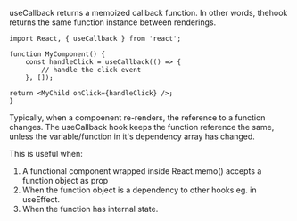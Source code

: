 useCallback returns a memoized callback function. In other words, thehook returns the same function instance between renderings. 

``` JS
import React, { useCallback } from 'react';

function MyComponent() {
	const handleClick = useCallback(() => {
		// handle the click event
	}, []);

return <MyChild onClick={handleClick} />;
}
```

Typically, when a compoenent re-renders, the reference to a function changes. The useCallback hook keeps the function reference the same, unless the variable/function in it's dependency array has changed.

This is useful when:
1. A functional component wrapped inside React.memo() accepts a function object as prop
2. When the function object is a dependency to other hooks eg. in useEffect.
3. When the function has internal state.


